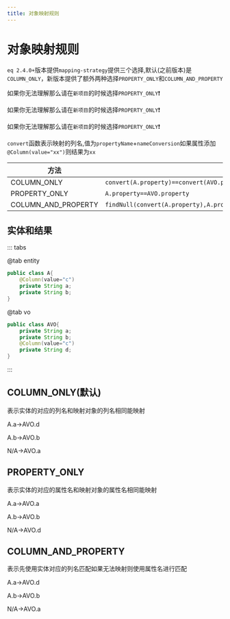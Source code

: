 ```yaml
---
title: 对象映射规则
---
```


# 对象映射规则
`eq 2.4.0+`版本提供`mapping-strategy`提供三个选择,默认(之前版本)是`COLUMN_ONLY`，新版本提供了额外两种选择`PROPERTY_ONLY`和`COLUMN_AND_PROPERTY`

如果你无法理解那么请在`新项目`的时候选择`PROPERTY_ONLY`❗️

如果你无法理解那么请在`新项目`的时候选择`PROPERTY_ONLY`❗️

如果你无法理解那么请在`新项目`的时候选择`PROPERTY_ONLY`❗️



`convert`函数表示映射的列名,值为`propertyName`+`nameConversion`如果属性添加`@Column(value="xx")`则结果为`xx`

| 方法                                                      | 描述                                                         |
| --------------------------------------------------------- | ------------------------------------------------------------ |
| COLUMN_ONLY                                           | `convert(A.property)==convert(AVO.property)` |
| PROPERTY_ONLY                   | `A.property==AVO.property`                                                     |
| COLUMN_AND_PROPERTY              | `findNull(convert(A.property),A.property)==findNull(convert(AVO.property),AVO.property)`  |

## 实体和结果


::: tabs

@tab entity
```java
public class A{
    @Column(value="c")
    private String a;
    private String b;
}
```
@tab vo

```java
public class AVO{
    private String a;
    private String b;
    @Column(value="c")
    private String d;
}
```
:::


## COLUMN_ONLY(默认)
表示实体的对应的列名和映射对象的列名相同能映射

A.a->AVO.d

A.b->AVO.b

N/A->AVO.a


## PROPERTY_ONLY
表示实体的对应的属性名和映射对象的属性名相同能映射

A.a->AVO.a

A.b->AVO.b

N/A->AVO.d


## COLUMN_AND_PROPERTY
表示先使用实体对应的列名匹配如果无法映射则使用属性名进行匹配


A.a->AVO.d

A.b->AVO.b

N/A->AVO.a